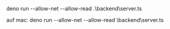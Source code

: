 deno run --allow-net --allow-read .\backend\server.ts

auf mac: deno run --allow-net --allow-read \backend\\server.ts

